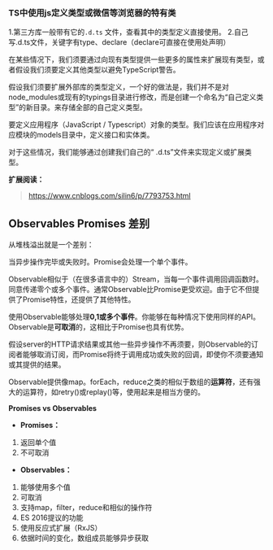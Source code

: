 ###  TS中使用js定义类型或微信等浏览器的特有类

1.第三方库一般带有它的`.d.ts` 文件，查看其中的类型定义直接使用。
2.自己写.d.ts文件，关键字有type、declare（declare可直接在使用处声明）

在某些情况下，我们须要通过向现有类型提供一些更多的属性来扩展现有类型，或者假设我们须要定义其他类型以避免TypeScript警告。

假设我们须要扩展外部库的类型定义，一个好的做法是，我们并不是对node_modules或现有的typings目录进行修改，而是创建一个命名为“自己定义类型”的新目录。来存储全部的自己定义类型。

要定义应用程序（JavaScript / Typescript）对象的类型。我们应该在应用程序对应模块的models目录中，定义接口和实体类。

对于这些情况，我们能够通过创建我们自己的“ .d.ts”文件来实现定义或扩展类型。

**扩展阅读：**

> https://www.cnblogs.com/silin6/p/7793753.html
## Observables Promises 差别

从堆栈溢出就是一个差别： 

当异步操作完毕或失败时。Promise会处理一个单个事件。

Observable相似于（在很多语言中的）Stream，当每一个事件调用回调函数时。同意传递零个或多个事件。通常Observable比Promise更受欢迎。由于它不但提供了Promise特性，还提供了其他特性。

使用Observable能够处理**0,1或多个事件**。你能够在每种情况下使用同样的API。Observable是**可取消**的，这相比于Promise也具有优势。

假设server的HTTP请求结果或其他一些异步操作不再须要，则Observable的订阅者能够取消订阅，而Promise将终于调用成功或失败的回调，即使你不须要通知或其提供的结果。

Observable提供像map。forEach，reduce之类的相似于数组的**运算符**，还有强大的运算符，如retry()或replay()等，使用起来是相当方便的。

**Promises vs Observables**

*   **Promises：**

1.  返回单个值
2.  不可取消

*   **Observables：**

1.  能够使用多个值
2.  可取消
3.  支持map，filter，reduce和相似的操作符
4.  ES 2016提议的功能
5.  使用反应式扩展（RxJS）
6.  依据时间的变化，数组成员能够异步获取